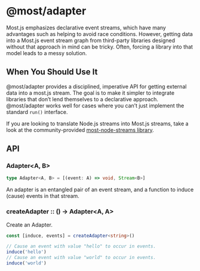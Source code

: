 # @most/adapter

Most.js emphasizes declarative event streams, which have many advantages such as helping to avoid race conditions. However, getting data into a Most.js event stream graph from third-party libraries designed without that approach in mind can be tricky. Often, forcing a library into that model leads to a messy solution.

## When You Should Use It

@most/adapter provides a disciplined, imperative API for getting external data into a most.js stream. The goal is to make it simpler to integrate libraries that don’t lend themselves to a declarative approach. @most/adapter works well for cases where you can’t just implement the standard `run()` interface.

If you are looking to translate Node.js streams into Most.js streams, take a look at the community-provided [most-node-streams library](https://github.com/mostjs-community/most-node-streams).


## API

### Adapter<A, B>

```typescript
type Adapter<A, B> = [(event: A) => void, Stream<B>]
```

An adapter is an entangled pair of an event stream, and a function to induce (cause) events in that stream.

### createAdapter :: () → Adapter<A, A>

Create an Adapter.

```typescript
const [induce, events] = createAdapter<string>()

// Cause an event with value "hello" to occur in events.
induce('hello')
// Cause an event with value "world" to occur in events.
induce('world')